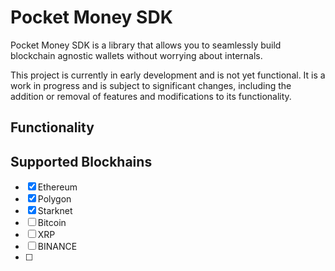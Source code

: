 # Pocket Money SDK
Pocket Money SDK is a library that allows you to seamlessly build blockchain agnostic wallets without worrying about internals.

This project is currently in early development and is not yet functional. It is a work in progress and is subject to significant changes, including the addition or removal of features and modifications to its functionality.

## Functionality

## Supported Blockhains

- [x] Ethereum
- [x] Polygon
- [x] Starknet
- [ ] Bitcoin
- [ ] XRP
- [ ] BINANCE
- [ ] 









